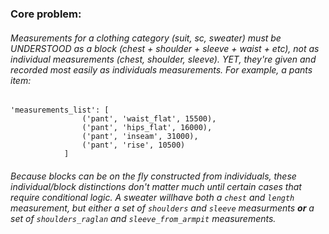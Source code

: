 ### Core problem:
###### Measurements for a clothing category (suit, sc, sweater) must be UNDERSTOOD as a block (chest + shoulder + sleeve + waist + etc), not as individual measurements (chest, shoulder, sleeve). YET, they're given and recorded most easily as individuals measurements. For example, a pants item:
```
'measurements_list': [
				('pant', 'waist_flat', 15500),
				('pant', 'hips_flat', 16000),
				('pant', 'inseam', 31000),
				('pant', 'rise', 10500)
			]
```
###### Because blocks can be on the fly constructed from individuals, these individual/block distinctions don't matter much until certain cases that require conditional logic. A sweater *will*have both a `chest` and `length` measurement, but *either* a set of `shoulders` and `sleeve` measurments **or** a set of `shoulders_raglan` and `sleeve_from_armpit` measurements.